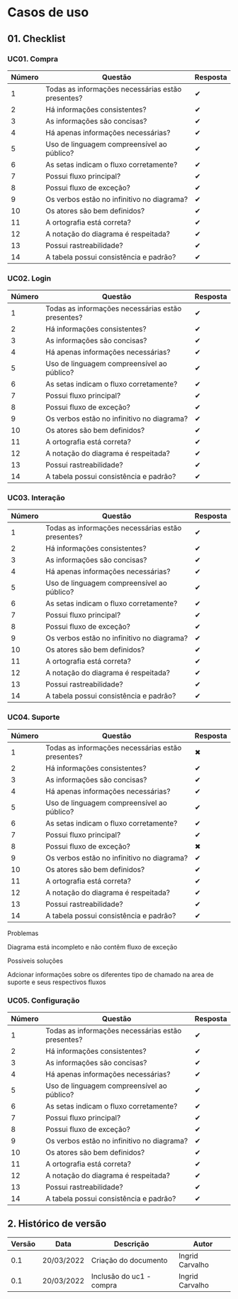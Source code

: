 # Casos de uso

## 01. Checklist

### UC01. Compra 
| Número    | Questão                                            |  Resposta     |
|-----------|----------------------------------------------------|---------------|
|    1      | Todas as informações necessárias estão presentes?  |       ✔       |
|    2      | Há informações consistentes?                       |       ✔       |
|    3      | As informações são concisas?                       |       ✔       |
|    4      | Há apenas informações necessárias?                 |       ✔       |
|    5      | Uso de linguagem compreensível ao público?         |       ✔       |
|    6      | As setas indicam o fluxo corretamente?             |       ✔       |
|    7      | Possui fluxo principal?                            |       ✔       |          
|    8      | Possui fluxo de exceção?                           |       ✔       |
|    9      | Os verbos estão no infinitivo no diagrama?         |       ✔       |
|    10     | Os atores são bem definidos?                       |       ✔       |
|    11     | A ortografia está correta?                         |       ✔       |
|    12     | A notação do diagrama é respeitada?                |       ✔       |
|    13     | Possui rastreabilidade?                            |       ✔       |
|    14     | A tabela possui consistência e padrão?             |       ✔       |

### UC02. Login 
| Número    | Questão                                            |  Resposta     |
|-----------|----------------------------------------------------|---------------|
|    1      | Todas as informações necessárias estão presentes?  |       ✔       |
|    2      | Há informações consistentes?                       |       ✔       |
|    3      | As informações são concisas?                       |       ✔       |
|    4      | Há apenas informações necessárias?                 |       ✔       |
|    5      | Uso de linguagem compreensível ao público?         |       ✔       |
|    6      | As setas indicam o fluxo corretamente?             |       ✔       |
|    7      | Possui fluxo principal?                            |       ✔       |          
|    8      | Possui fluxo de exceção?                           |       ✔       |
|    9      | Os verbos estão no infinitivo no diagrama?         |       ✔       |
|    10     | Os atores são bem definidos?                       |       ✔       |
|    11     | A ortografia está correta?                         |       ✔       |
|    12     | A notação do diagrama é respeitada?                |       ✔       |
|    13     | Possui rastreabilidade?                            |       ✔       |
|    14     | A tabela possui consistência e padrão?             |       ✔       |

### UC03. Interação 
| Número    | Questão                                            |  Resposta     |
|-----------|----------------------------------------------------|---------------|
|    1      | Todas as informações necessárias estão presentes?  |       ✔       |
|    2      | Há informações consistentes?                       |       ✔       |
|    3      | As informações são concisas?                       |       ✔       |
|    4      | Há apenas informações necessárias?                 |       ✔       |
|    5      | Uso de linguagem compreensível ao público?         |       ✔       |
|    6      | As setas indicam o fluxo corretamente?             |       ✔       |
|    7      | Possui fluxo principal?                            |       ✔       |          
|    8      | Possui fluxo de exceção?                           |       ✔       |
|    9      | Os verbos estão no infinitivo no diagrama?         |       ✔       |
|    10     | Os atores são bem definidos?                       |       ✔       |
|    11     | A ortografia está correta?                         |       ✔       |
|    12     | A notação do diagrama é respeitada?                |       ✔       |
|    13     | Possui rastreabilidade?                            |       ✔       |
|    14     | A tabela possui consistência e padrão?             |       ✔       |

### UC04. Suporte 
| Número    | Questão                                            |  Resposta     |
|-----------|----------------------------------------------------|---------------|
|    1      | Todas as informações necessárias estão presentes?  |       ✖       |
|    2      | Há informações consistentes?                       |       ✔       |
|    3      | As informações são concisas?                       |       ✔       |
|    4      | Há apenas informações necessárias?                 |       ✔       |
|    5      | Uso de linguagem compreensível ao público?         |       ✔       |
|    6      | As setas indicam o fluxo corretamente?             |       ✔       |
|    7      | Possui fluxo principal?                            |       ✔       |          
|    8      | Possui fluxo de exceção?                           |       ✖       |
|    9      | Os verbos estão no infinitivo no diagrama?         |       ✔       |
|    10     | Os atores são bem definidos?                       |       ✔       |
|    11     | A ortografia está correta?                         |       ✔       |
|    12     | A notação do diagrama é respeitada?                |       ✔       |
|    13     | Possui rastreabilidade?                            |       ✔       |
|    14     | A tabela possui consistência e padrão?             |       ✔       |

Problemas

Diagrama está incompleto e não contêm fluxo de exceção

Possiveis soluções

Adcionar informações sobre os diferentes tipo de chamado na area de suporte e seus respectivos fluxos

### UC05. Configuração 
| Número    | Questão                                            |  Resposta     |
|-----------|----------------------------------------------------|---------------|
|    1      | Todas as informações necessárias estão presentes?  |       ✔       |
|    2      | Há informações consistentes?                       |       ✔       |
|    3      | As informações são concisas?                       |       ✔       |
|    4      | Há apenas informações necessárias?                 |       ✔       |
|    5      | Uso de linguagem compreensível ao público?         |       ✔       |
|    6      | As setas indicam o fluxo corretamente?             |       ✔       |
|    7      | Possui fluxo principal?                            |       ✔       |          
|    8      | Possui fluxo de exceção?                           |       ✔       |
|    9      | Os verbos estão no infinitivo no diagrama?         |       ✔       |
|    10     | Os atores são bem definidos?                       |       ✔       |
|    11     | A ortografia está correta?                         |       ✔       |
|    12     | A notação do diagrama é respeitada?                |       ✔       |
|    13     | Possui rastreabilidade?                            |       ✔       |
|    14     | A tabela possui consistência e padrão?             |       ✔       |

## 2. Histórico de versão

| Versão | Data       | Descrição                                           | Autor           |
| ------ | ---------- | --------------------------------------------------- | ------------    |
| 0.1    | 20/03/2022 | Criação do documento                                | Ingrid Carvalho |
| 0.1    | 20/03/2022 | Inclusão do uc1 - compra                            | Ingrid Carvalho |